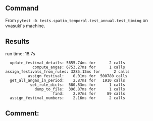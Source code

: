 ## Command
From `pytest -k tests.spatio_temporal.test_annual.test_timing` on vvasuki's machine.

## Results
run time: 18.7s
```
  update_festival_details: 5655.74ms for      2 calls
            compute_angas: 6753.27ms for      1 calls
assign_festivals_from_rules: 3285.12ms for      2 calls
          assign_festival:    0.01ms for  500780 calls
  get_all_angas_in_period:    2.87ms for   1910 calls
           set_rule_dicts:  580.83ms for      1 calls
             dump_to_file:  396.87ms for      1 calls
                     find:    2.97ms for     89 calls
  assign_festival_numbers:    2.16ms for      2 calls
```

## Comment:
